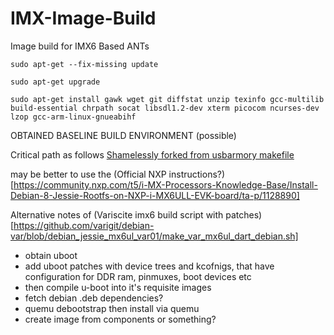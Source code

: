 # IMX-Image-Build
Image build for IMX6 Based ANTs 

`sudo apt-get --fix-missing update` 

`sudo apt-get upgrade` 

`sudo apt-get install gawk wget git diffstat unzip texinfo gcc-multilib build-essential chrpath socat libsdl1.2-dev xterm picocom ncurses-dev lzop gcc-arm-linux-gnueabihf `


OBTAINED BASELINE BUILD ENVIRONMENT (possible) 


Critical path as follows [Shamelessly forked from usbarmory makefile](https://github.com/usbarmory/usbarmory-debian-base_image/blob/master/Makefile)

may be better to use the (Official NXP instructions?)[https://community.nxp.com/t5/i-MX-Processors-Knowledge-Base/Install-Debian-8-Jessie-Rootfs-on-NXP-i-MX6ULL-EVK-board/ta-p/1128890] 

Alternative notes of (Variscite imx6 build script with patches)[https://github.com/varigit/debian-var/blob/debian_jessie_mx6ul_var01/make_var_mx6ul_dart_debian.sh] 


* obtain uboot 
* add uboot patches with device trees and kcofnigs, that have configuration for DDR ram, pinmuxes, boot devices etc 
* then compile u-boot into it's requisite images 
* fetch debian .deb dependencies? 
* quemu debootstrap then install via quemu 
* create image from components or something? 
